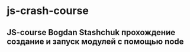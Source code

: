 # js-crash-course 

## JS-course Bogdan Stashchuk прохождение создание и запуск модулей с помощью node